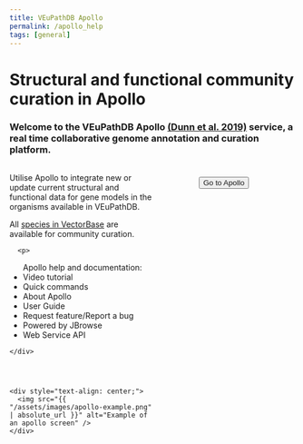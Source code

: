 ```yaml
---
title: VEuPathDB Apollo
permalink: /apollo_help
tags: [general]
---
```

<style>

div.apollo-layout {
  display: flex;
  justify-content: space-between;
}
div.apollo-layout>div {
  width: 60%;
}
div.apollo-layout img {
  width: 40em; 
  margin-top: .5em; 
  margin-left: 1em;  
  border: 1px solid grey;
}
div.centered-button {
  margin-top: 1.5em;
  text-align: center;
}
div.centered-button a {
  text-decoration: none;
}

</style>

<h1>Structural and functional community curation in Apollo</h1>

<div class="static-content">
  <h3>Welcome to the VEuPathDB Apollo <a target="_blank" href="https://pubmed.ncbi.nlm.nih.gov/30726205">(Dunn et al. 2019)</a> service, a real time collaborative genome annotation and curation platform.</h3>

  <div class="apollo-layout">
    <div>
      <p>
        Utilise Apollo to integrate new or update current structural and functional data for gene models in the organisms available in VEuPathDB.
      </p>
      <p>
        All <a href="/a/app/search/organism/GenomeDataTypes/result">species in VectorBase</a> are available for community curation.
      </p>
      
      <p>
<ul> 
  Apollo help and documentation:
  <li>Video tutorial</li> 
  <li>Quick commands</li> 
  <li>About Apollo</li> 
  <li>User Guide</li> 
  <li>Request feature/Report a bug</li> 
  <li>Powered by JBrowse</li> 
  <li>Web Service API</li> 
</ul>
  </p>
      
    </div>
  

  
  
    <div style="text-align: center;">
      <img src="{{ "/assets/images/apollo-example.png" | absolute_url }}" alt="Example of an apollo screen" />      
    </div>
  </div>

  <div class="centered-button">
    <button class="eupathdb-BigButton" title="Open Apollo in a new tab/window.">
      <a href="https://apollo.veupathdb.org/">Go to Apollo</a>
    </button>
  </div>

</div>

